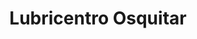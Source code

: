 ---
title: "Lubricentro Osquitar"
url: /el-alto/lubricentro-osquitar/
shop: reparación de automóviles
---